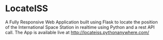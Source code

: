 # LocateISS
A Fully Responsive Web Application built using Flask to locate the position of the International Space Station in realtime using Python and a rest API call.
The App is available live at http://locateiss.pythonanywhere.com/
